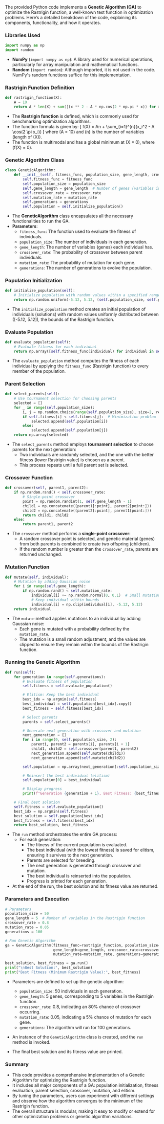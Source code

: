 The provided Python code implements a **Genetic Algorithm (GA)** to optimize the Rastrigin function, a well-known test function in optimization problems. Here’s a detailed breakdown of the code, explaining its components, functionality, and how it operates.

### Libraries Used
```python
import numpy as np
import random
```
- **NumPy** (`import numpy as np`): A library used for numerical operations, particularly for array manipulation and mathematical functions.
- **Random** (`import random`): Although imported, it is not used in the code. NumPy's random functions suffice for this implementation.

### Rastrigin Function Definition
```python
def rastrigin_function(X):
    A = 10
    return A * len(X) + sum([(x ** 2 - A * np.cos(2 * np.pi * x)) for x in X])
```
- The **Rastrigin function** is defined, which is commonly used for benchmarking optimization algorithms.
- The function formula is given by:
  \[
  f(X) = An + \sum_{i=1}^{n}(x_i^2 - A \cos(2 \pi x_i))
  \]
  where \(A = 10\) and \(n\) is the number of variables (length of \(X\)).
- The function is multimodal and has a global minimum at \(X = 0\), where \(f(X) = 0\).

### Genetic Algorithm Class
```python
class GeneticAlgorithm:
    def __init__(self, fitness_func, population_size, gene_length, crossover_rate, mutation_rate, generations):
        self.fitness_func = fitness_func
        self.population_size = population_size
        self.gene_length = gene_length  # Number of genes (variables in optimization)
        self.crossover_rate = crossover_rate
        self.mutation_rate = mutation_rate
        self.generations = generations
        self.population = self.initialize_population()
```
- The **GeneticAlgorithm** class encapsulates all the necessary functionalities to run the GA.
- **Parameters**:
  - `fitness_func`: The function used to evaluate the fitness of individuals.
  - `population_size`: The number of individuals in each generation.
  - `gene_length`: The number of variables (genes) each individual has.
  - `crossover_rate`: The probability of crossover between parent individuals.
  - `mutation_rate`: The probability of mutation for each gene.
  - `generations`: The number of generations to evolve the population.

### Population Initialization
```python
def initialize_population(self):
    # Initialize population with random values within a specified range
    return np.random.uniform(-5.12, 5.12, (self.population_size, self.gene_length))
```
- The `initialize_population` method creates an initial population of individuals (solutions) with random values uniformly distributed between \([-5.12, 5.12]\), the bounds of the Rastrigin function.

### Evaluate Population
```python
def evaluate_population(self):
    # Evaluate fitness for each individual
    return np.array([self.fitness_func(individual) for individual in self.population])
```
- The `evaluate_population` method computes the fitness of each individual by applying the `fitness_func` (Rastrigin function) to every member of the population.

### Parent Selection
```python
def select_parents(self):
    # Use tournament selection for choosing parents
    selected = []
    for _ in range(self.population_size):
        i, j = np.random.choice(range(self.population_size), size=2, replace=False)
        if self.fitness[i] < self.fitness[j]:  # Minimization problem
            selected.append(self.population[i])
        else:
            selected.append(self.population[j])
    return np.array(selected)
```
- The `select_parents` method employs **tournament selection** to choose parents for the next generation:
  - Two individuals are randomly selected, and the one with the better fitness (lower Rastrigin value) is chosen as a parent.
  - This process repeats until a full parent set is selected.

### Crossover Function
```python
def crossover(self, parent1, parent2):
    if np.random.rand() < self.crossover_rate:
        # Single-point crossover
        point = np.random.randint(1, self.gene_length - 1)
        child1 = np.concatenate((parent1[:point], parent2[point:]))
        child2 = np.concatenate((parent2[:point], parent1[point:]))
        return child1, child2
    else:
        return parent1, parent2
```
- The `crossover` method performs a **single-point crossover**:
  - A random crossover point is selected, and genetic material (genes) from both parents is combined to create two offspring (children).
  - If the random number is greater than the `crossover_rate`, parents are returned unchanged.

### Mutation Function
```python
def mutate(self, individual):
    # Mutation by adding Gaussian noise
    for i in range(self.gene_length):
        if np.random.rand() < self.mutation_rate:
            individual[i] += np.random.normal(0, 0.1)  # Small mutation step
            # Keep individual within bounds
            individual[i] = np.clip(individual[i], -5.12, 5.12)
    return individual
```
- The `mutate` method applies mutations to an individual by adding Gaussian noise:
  - Each gene is mutated with a probability defined by the `mutation_rate`.
  - The mutation is a small random adjustment, and the values are clipped to ensure they remain within the bounds of the Rastrigin function.

### Running the Genetic Algorithm
```python
def run(self):
    for generation in range(self.generations):
        # Evaluate fitness of population
        self.fitness = self.evaluate_population()

        # Elitism: Keep the best individual
        best_idx = np.argmin(self.fitness)
        best_individual = self.population[best_idx].copy()
        best_fitness = self.fitness[best_idx]

        # Select parents
        parents = self.select_parents()

        # Generate next generation with crossover and mutation
        next_generation = []
        for i in range(0, self.population_size, 2):
            parent1, parent2 = parents[i], parents[i + 1]
            child1, child2 = self.crossover(parent1, parent2)
            next_generation.append(self.mutate(child1))
            next_generation.append(self.mutate(child2))

        self.population = np.array(next_generation[:self.population_size])

        # Reinsert the best individual (elitism)
        self.population[0] = best_individual

        # Display progress
        print(f"Generation {generation + 1}, Best Fitness: {best_fitness}")

    # Final best solution
    self.fitness = self.evaluate_population()
    best_idx = np.argmin(self.fitness)
    best_solution = self.population[best_idx]
    best_fitness = self.fitness[best_idx]
    return best_solution, best_fitness
```
- The `run` method orchestrates the entire GA process:
  - For each generation:
    - The fitness of the current population is evaluated.
    - The best individual (with the lowest fitness) is saved for elitism, ensuring it survives to the next generation.
    - Parents are selected for breeding.
    - The next generation is generated through crossover and mutation.
    - The best individual is reinserted into the population.
    - Progress is printed for each generation.
- At the end of the run, the best solution and its fitness value are returned.

### Parameters and Execution
```python
# Parameters
population_size = 50
gene_length = 5  # Number of variables in the Rastrigin function
crossover_rate = 0.8
mutation_rate = 0.05
generations = 100

# Run Genetic Algorithm
ga = GeneticAlgorithm(fitness_func=rastrigin_function, population_size=population_size,
                      gene_length=gene_length, crossover_rate=crossover_rate,
                      mutation_rate=mutation_rate, generations=generations)

best_solution, best_fitness = ga.run()
print("\nBest Solution:", best_solution)
print("Best Fitness (Minimum Rastrigin Value):", best_fitness)
```
- Parameters are defined to set up the genetic algorithm:
  - `population_size`: 50 individuals in each generation.
  - `gene_length`: 5 genes, corresponding to 5 variables in the Rastrigin function.
  - `crossover_rate`: 0.8, indicating an 80% chance of crossover occurring.
  - `mutation_rate`: 0.05, indicating a 5% chance of mutation for each gene.
  - `generations`: The algorithm will run for 100 generations.

- An instance of the `GeneticAlgorithm` class is created, and the `run` method is invoked.
- The final best solution and its fitness value are printed.

### Summary
- This code provides a comprehensive implementation of a Genetic Algorithm for optimizing the Rastrigin function.
- It includes all major components of a GA: population initialization, fitness evaluation, parent selection, crossover, mutation, and elitism.
- By tuning the parameters, users can experiment with different settings and observe how the algorithm converges to the minimum of the Rastrigin function.
- The overall structure is modular, making it easy to modify or extend for other optimization problems or genetic algorithm variations.
